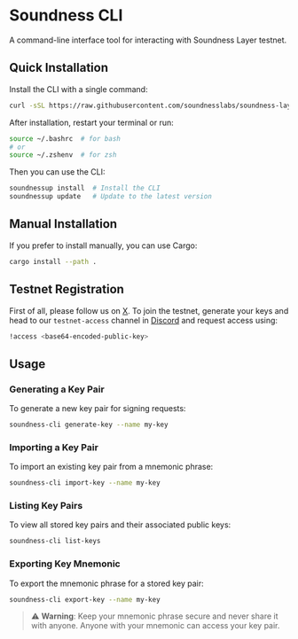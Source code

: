 # Soundness CLI

A command-line interface tool for interacting with Soundness Layer testnet.

## Quick Installation

Install the CLI with a single command:

```bash
curl -sSL https://raw.githubusercontent.com/soundnesslabs/soundness-layer/main/soundnessup/install | bash
```

After installation, restart your terminal or run:
```bash
source ~/.bashrc  # for bash
# or
source ~/.zshenv  # for zsh
```

Then you can use the CLI:
```bash
soundnessup install  # Install the CLI
soundnessup update   # Update to the latest version
```

## Manual Installation

If you prefer to install manually, you can use Cargo:

```bash
cargo install --path .
```

## Testnet Registration
First of all, please follow us on [X](https://x.com/SoundnessLabs).
To join the testnet, generate your keys and head to our `testnet-access` channel in [Discord](https://discord.gg/F4cGbdqgw8) and request access using:

```bash
!access <base64-encoded-public-key>
```

## Usage

### Generating a Key Pair

To generate a new key pair for signing requests:

```bash
soundness-cli generate-key --name my-key
```

### Importing a Key Pair

To import an existing key pair from a mnemonic phrase:

```bash
soundness-cli import-key --name my-key
```

### Listing Key Pairs

To view all stored key pairs and their associated public keys:

```bash
soundness-cli list-keys
```

### Exporting Key Mnemonic

To export the mnemonic phrase for a stored key pair:

```bash
soundness-cli export-key --name my-key
```

> ⚠️ **Warning**: Keep your mnemonic phrase secure and never share it with anyone. Anyone with your mnemonic can access your key pair.

<!-- ### Sending Proofs

To send a proof and ELF file to the testnet server:

```bash
soundness-cli send --proof-file path/to/proof.proof --elf-file path/to/program.elf --key-name my-key
```

The request will be automatically signed using the specified key pair. -->
